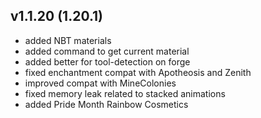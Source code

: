 ## v1.1.20 (1.20.1)
- added NBT materials
- added command to get current material
- added better for tool-detection on forge
- fixed enchantment compat with Apotheosis and Zenith
- improved compat with MineColonies
- fixed memory leak related to stacked animations
- added Pride Month Rainbow Cosmetics